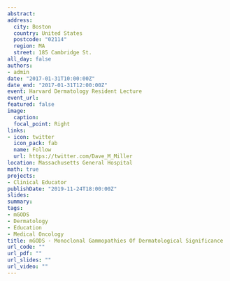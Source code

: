 ```yaml
---
abstract: 
address: 
  city: Boston
  country: United States
  postcode: "02114"
  region: MA
  street: 185 Cambridge St.
all_day: false
authors: 
- admin
date: "2017-01-31T10:00:00Z"
date_end: "2017-01-31T12:00:00Z"
event: Harvard Dermatology Resident Lecture
event_url: 
featured: false
image:
  caption: 
  focal_point: Right
links:
- icon: twitter
  icon_pack: fab
  name: Follow
  url: https://twitter.com/Dave_M_Miller
location: Massachusetts General Hospital
math: true
projects:
- Clinical Educator
publishDate: "2019-11-24T18:00:00Z"
slides: 
summary: 
tags: 
- mGODS
- Dermatology
- Education
- Medical Oncology
title: mGODS - Monoclonal Gammopathies Of Dermatological Significance
url_code: ""
url_pdf: ""
url_slides: ""
url_video: ""
---
```

